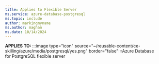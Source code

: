 ```yaml
---
title: Applies to Flexible Server 
ms.service: azure-database-postgresql
ms.topic: include
author: markingmyname
ms.author: maghan
ms.date: 10/14/2024
---
```


**APPLIES TO:** :::image type="icon" source="~/reusable-content/ce-skilling/azure/media/postgresql/yes.png" border="false":::Azure Database for PostgreSQL flexible server 